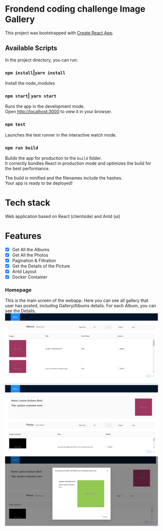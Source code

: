 # Frondend coding challenge Image Gallery

This project was bootstrapped with [Create React App](https://github.com/facebook/create-react-app).

## Available Scripts

In the project directory, you can run:

### `npm install`|`yarn install`

Install the node_modules

### `npm start`| `yarn start`

Runs the app in the development mode.\
Open [http://localhost:3000](http://localhost:3000) to view it in your browser.

### `npm test`

Launches the test runner in the interactive watch mode.

### `npm run build`

Builds the app for production to the `build` folder.\
It correctly bundles React in production mode and optimizes the build for the best performance.

The build is minified and the filenames include the hashes.\
Your app is ready to be deployed!

# Tech stack

Web application based on React (clientside) and Antd (ui)

# Features

- [x] Get All the Albums
- [x] Get All the Photos
- [x] Pagination & Filtration
- [x] Get the Details of the Picture
- [x] Antd Layout
- [x] Docker Container

### Homepage

This is the main screen of the webapp. Here you can see all gallery that user has posted, including Gallery/Albums details. For each Album, you can see the Details.
![Homepage](./readme-images/img1.png)
![Homepage](./readme-images/img2.png)
![Homepage](./readme-images/img3.png)
